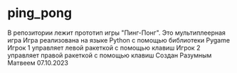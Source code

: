 # ping_pong
В репозитории лежит прототип игры "Пинг-Понг". Это мультиплеерная игра
Игра реализована на языке Python с помощью библиотеки Pygame
Игрок 1 управляет левой ракеткой с помощью клавиш 
Игрок 2 управляет правой ракеткой с помощью клавиш
Создан Разумным Матвеем 07.10.2023

